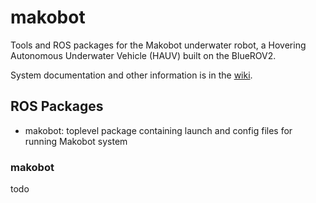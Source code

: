# makobot

Tools and ROS packages for the Makobot underwater robot, a Hovering Autonomous Underwater Vehicle (HAUV) built on the BlueROV2. 

System documentation and other information is in the [wiki](https://github.com/awilby/makobot/wiki).


## ROS Packages

* makobot: toplevel package containing launch and config files for running Makobot system

### makobot

todo
